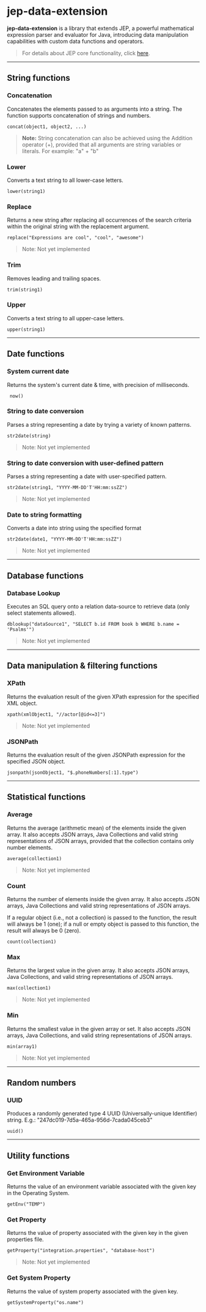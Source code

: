 # jep-data-extension

**jep-data-extension** is a library that  extends JEP, a powerful mathematical expression parser and evaluator for Java, introducing data manipulation capabilities with custom data functions and operators.

> For details about JEP core functionality, click [here](http://www.singularsys.com/jep/doc/html/index.html). 

---

## String functions

### Concatenation

Concatenates the elements passed to as arguments into a string. The function supports concatenation of strings and numbers.

    concat(object1, object2, ...)

> **Note:** String concatenation can also be achieved using the Addition operator (+), provided that all arguments are string variables or literals. For example: "a" + "b"

### Lower

Converts a text string to all lower-case letters.

    lower(string1)

### Replace

Returns a new string after replacing all occurrences of the search criteria within the original string with the replacement argument.

    replace("Expressions are cool", "cool", "awesome")

> Note: Not yet implemented

### Trim

Removes leading and trailing spaces.

    trim(string1)

### Upper

Converts a text string to all upper-case letters.

    upper(string1)

---

## Date functions

### System current date

Returns the system's current date & time, with precision of milliseconds.

     now()

### String to date conversion

Parses a string representing a date by trying a variety of known patterns.

    str2date(string)

> Note: Not yet implemented

### String to date conversion with user-defined pattern

Parses a string representing a date with user-specified pattern. 

    str2date(string1, "YYYY-MM-DD'T'HH:mm:ssZZ")

> Note: Not yet implemented

### Date to string formatting

Converts a date into string using the specified format

    str2date(date1, "YYYY-MM-DD'T'HH:mm:ssZZ")

> Note: Not yet implemented

---

## Database functions

### Database Lookup

Executes an SQL query onto a relation data-source to retrieve data (only select statements allowed).

    dblookup("dataSource1", "SELECT b.id FROM book b WHERE b.name = 'Psalms'")

> Note: Not yet implemented

---

## Data manipulation & filtering functions

### XPath

Returns the evaluation result of the given XPath expression for the specified XML object.

    xpath(xmlObject1, "//actor[@id<=3]")

> Note: Not yet implemented

### JSONPath

Returns the evaluation result of the given JSONPath expression for the specified JSON object.

    jsonpath(jsonObject1, "$.phoneNumbers[:1].type")

---

## Statistical functions

### Average

Returns the average (arithmetic mean) of the elements inside the given array. It also accepts JSON arrays, Java Collections and valid string representations of JSON arrays, provided that the collection contains only number elements. 

    average(collection1)

> Note: Not yet implemented

### Count

Returns the number of elements inside the given array. It also accepts JSON arrays, Java Collections and valid string representations of JSON arrays. 

If a regular object (i.e., not a collection) is passed to the function, the result will always be 1 (one); if a null or empty object is passed to this function, the result will always be 0 (zero).

    count(collection1)

### Max

Returns the largest value in the given array. It also accepts JSON arrays, Java Collections, and valid string representations of JSON arrays.

    max(collection1)

> Note: Not yet implemented

### Min

Returns the smallest value in the given array or set. It also accepts JSON arrays, Java Collections, and valid string representations of JSON arrays.

    min(array1)

> Note: Not yet implemented

---

## Random numbers

### UUID

Produces a randomly generated type 4 UUID (Universally-unique Identifier) string. E.g.: "247dc019-7d5a-465a-956d-7cada045ceb3"

    uuid()

---

## Utility functions


### Get Environment Variable

Returns the value of an environment variable associated with the given key in the Operating System.

    getEnv("TEMP")

### Get Property

Returns the value of property associated with the given key in the given properties file.

    getProperty("integration.properties", "database-host")
    
> Note: Not yet implemented

### Get System Property

Returns the value of system property associated with the given key.

    getSystemProperty("os.name")
